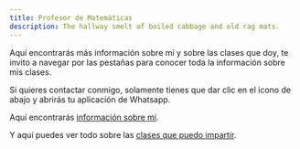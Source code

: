 ```yaml
---
title: Profesor de Matemáticas
description: The hallway smelt of boiled cabbage and old rag mats.
---
```


Aquí encontrarás más información sobre mí y sobre las clases que doy, te invito a navegar por las pestañas para conocer toda la información sobre mis clases.

Si quieres contactar conmigo, solamente tienes que dar clic en el icono de abajo y abrirás tu aplicación de Whatsapp.

Aquí encontrarás [información sobre mí](./pages/about.md).

Y aquí puedes ver todo sobre las [clases que puedo impartir](./posts/_index.md).